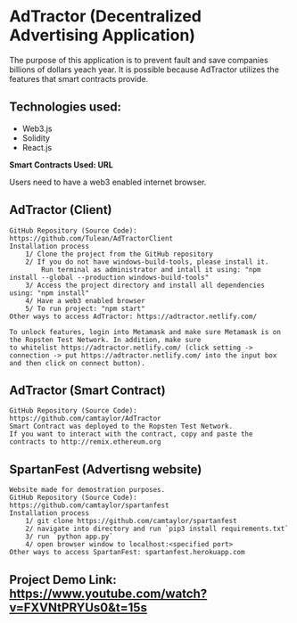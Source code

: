 # AdTractor (Decentralized Advertising Application)

The purpose of this application is to prevent fault and save companies billions of dollars yeach year. 
It is possible because AdTractor utilizes the features that smart contracts provide.

## Technologies used: 
- Web3.js
- Solidity
- React.js

**Smart Contracts Used: URL**

Users need to have a web3 enabled internet browser.

## AdTractor (Client)
	GitHub Repository (Source Code): https://github.com/Tulean/AdTractorClient
	Installation process
		1/ Clone the project from the GitHub repository
		2/ If you do not have windows-build-tools, please install it. 
			Run terminal as administrator and intall it using: "npm install --global --production windows-build-tools"
		3/ Access the project directory and install all dependencies using: "npm install"
		4/ Have a web3 enabled browser
		5/ To run project: "npm start"
	Other ways to access AdTractor: https://adtractor.netlify.com/
	
	To unlock features, login into Metamask and make sure Metamask is on the Ropsten Test Network. In addition, make sure
	to whitelist https://adtractor.netlify.com/ (click setting -> connection -> put https://adtractor.netlify.com/ into the input box and then click on connect button).

## AdTractor (Smart Contract)
	GitHub Repository (Source Code): https://github.com/camtaylor/AdTractor
	Smart Contract was deployed to the Ropsten Test Network.
	If you want to interact with the contract, copy and paste the contracts to http://remix.ethereum.org


## SpartanFest (Advertisng website)
	Website made for demostration purposes.
	GitHub Repository (Source Code): https://github.com/camtaylor/spartanfest
	Installation process
		1/ git clone https://github.com/camtaylor/spartanfest
		2/ navigate into directory and run `pip3 install requirements.txt`
		3/ run `python app.py`
		4/ open browser window to localhost:<specified port>
	Other ways to access SpartanFest: spartanfest.herokuapp.com

## Project Demo Link: https://www.youtube.com/watch?v=FXVNtPRYUs0&t=15s


